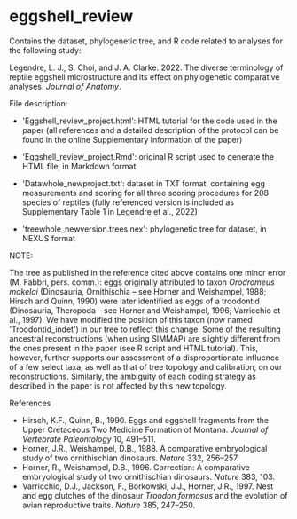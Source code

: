 # eggshell_review

Contains the dataset, phylogenetic tree, and R code related to analyses for the following study:

Legendre, L. J., S. Choi, and J. A. Clarke. 2022. The diverse terminology of reptile eggshell microstructure and its effect on phylogenetic comparative analyses. <i>Journal of Anatomy</i>.

File description:

- 'Eggshell_review_project.html': HTML tutorial for the code used in the paper (all references and a detailed description of the protocol can be found in the online Supplementary Information of the paper)

- 'Eggshell_review_project.Rmd': original R script used to generate the HTML file, in Markdown format

- 'Datawhole_newproject.txt': dataset in TXT format, containing egg measurements and scoring for all three scoring procedures for 208 species of reptiles (fully referenced version is included as Supplementary Table 1 in Legendre et al., 2022)

- 'treewhole_newversion.trees.nex': phylogenetic tree for dataset, in NEXUS format

NOTE:

The tree as published in the reference cited above contains one minor error (M. Fabbri, pers. comm.): eggs originally attributed to taxon <i>Orodromeus makelai</i> (Dinosauria, Ornithischia – see Horner and Weishampel, 1988; Hirsch and Quinn, 1990) were later identified as eggs of a troodontid (Dinosauria, Theropoda – see Horner and Weishampel, 1996; Varricchio et al., 1997). We have modified the position of this taxon (now named 'Troodontid_indet') in our tree to reflect this change.
Some of the resulting ancestral reconstructions (when using SIMMAP) are slightly different from the ones present in the paper (see R script and HTML tutorial). This, however, further supports our assessment of a disproportionate influence of a few select taxa, as well as that of tree topology and calibration, on our reconstructions. Similarly, the ambiguity of each coding strategy as described in the paper is not affected by this new topology.

References
- Hirsch, K.F., Quinn, B., 1990. Eggs and eggshell fragments from the Upper Cretaceous Two Medicine Formation of Montana. <i>Journal of Vertebrate Paleontology</i> 10, 491–511. 
- Horner, J.R., Weishampel, D.B., 1988. A comparative embryological study of two ornithischian dinosaurs. <i>Nature</i> 332, 256–257.
- Horner, R., Weishampel, D.B., 1996. Correction: A comparative embryological study of two ornithischian dinosaurs. <i>Nature</i> 383, 103.
- Varricchio, D.J., Jackson, F., Borkowski, J.J., Horner, J.R., 1997. Nest and egg clutches of the dinosaur <i>Troodon formosus</i> and the evolution of avian reproductive traits. <i>Nature</i> 385, 247–250.

